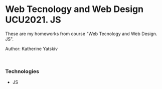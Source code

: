 # Web Tecnology and Web Design UCU2021. JS
<p> These are my homeworks from course "Web Tecnology and Web Design. JS".</p> 
<p> Author: Katherine Yatskiv</p>
</br>
<p> <h3> Technologies </h3>
<ul>
<li> JS </li>
</ul>
</p>
